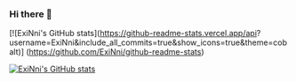 ### Hi there 👋

<!--
**ExiNni/ExiNni** is a ✨ _special_ ✨ repository because its `README.md` (this file) appears on your GitHub profile.

Here are some ideas to get you started:

- 🔭 I’m currently working on ...
- 🌱 I’m currently learning ...
- 👯 I’m looking to collaborate on ...
- 🤔 I’m looking for help with ...
- 💬 Ask me about ...
- 📫 How to reach me: ...
- 😄 Pronouns: ...
- ⚡ Fun fact: ...
-->

[![ExiNni's GitHub stats](https://github-readme-stats.vercel.app/api?
username=ExiNni&include_all_commits=true&show_icons=true&theme=cobalt)]
(https://github.com/ExiNni/github-readme-stats)

[![ExiNni's GitHub stats](https://github-readme-stats.vercel.app/api?username=ExiNni&include_all_commits=true&show_icons=true&theme=cobalt)](https://github.com/ExiNni/github-readme-stats)
